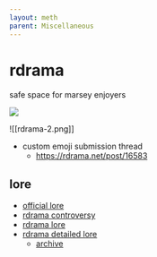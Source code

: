```yaml
---
layout: meth
parent: Miscellaneous
---
```


# rdrama

safe space for marsey enjoyers

![](https://i.imgur.com/qmATSIk_d.webp?maxwidth=9999&fidelity=high)

![[rdrama-2.png]]

- custom emoji submission thread
	- <https://rdrama.net/post/16583>

## lore
- [official lore](https://reddit.com/r/Drama/comments/dxwr34)
- [rdrama controversy](https://www.reddit.com/r/OutOfTheLoop/comments/tydvgz/whats_going_on_with_rplace_reddits_mod_team_and/i3stccs)
- [rdrama lore](https://www.reddit.com/r/SubredditDrama/comments/i4f48j)
- [rdrama detailed lore](https://kiwifarms.net/threads/rdrama-net.104983/)
	- [archive](https://archive.ph/aSQ1j)

